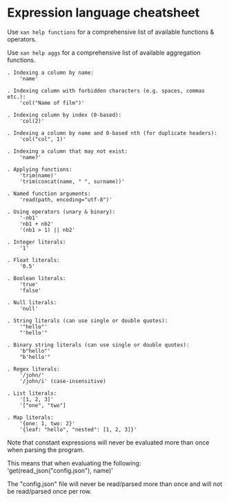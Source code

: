 # Expression language cheatsheet

Use `xan help functions` for a comprehensive list of available
functions & operators.

Use `xan help aggs` for a comprehensive list of available
aggregation functions.

```
. Indexing a column by name:
    'name'

. Indexing column with forbidden characters (e.g. spaces, commas etc.):
    'col("Name of film")'

. Indexing column by index (0-based):
    'col(2)'

. Indexing a column by name and 0-based nth (for duplicate headers):
    'col("col", 1)'

. Indexing a column that may not exist:
    'name?'

. Applying functions:
    'trim(name)'
    'trim(concat(name, " ", surname))'

. Named function arguments:
    'read(path, encoding="utf-8")'

. Using operators (unary & binary):
    '-nb1'
    'nb1 + nb2'
    '(nb1 > 1) || nb2'

. Integer literals:
    '1'

. Float literals:
    '0.5'

. Boolean literals:
    'true'
    'false'

. Null literals:
    'null'

. String literals (can use single or double quotes):
    '"hello"'
    "'hello'"

. Binary string literals (can use single or double quotes):
    'b"hello"'
    "b'hello'"

. Regex literals:
    '/john/'
    '/john/i' (case-insensitive)

. List literals:
    '[1, 2, 3]'
    '["one", "two"]

. Map literals:
    '{one: 1, two: 2}'
    '{leaf: "hello", "nested": [1, 2, 3]}'
```

Note that constant expressions will never be evaluated more than once
when parsing the program.

This means that when evaluating the following:
    'get(read_json("config.json"), name)'

The "config.json" file will never be read/parsed more than once and will not
be read/parsed once per row.
